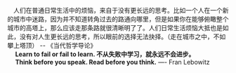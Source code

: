 &emsp;


<br>&emsp;人们在普通日常生活中的烦恼，来自于没有更长远的思考。比如一个人在一个新的城市中迷路，因为并不知道转角过去的路通向哪里，但是如果你在能够俯瞰整个城市的高塔上，那么应该走那条路就很清晰明了了。人们日常生活烦恼大抵也是如此，没有对人生更长远的思考，所以眼前的选择无法抉择。（走在城市之中，不如攀上塔顶）              -- 《当代哲学导论》<br>&emsp;
**Learn to fail or fail to learn.  不从失败中学习，就永远不会进步。**<br>&emsp;
**Think before you speak. Read before you think.**         —- Fran Lebowitz